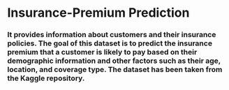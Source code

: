 # Insurance-Premium Prediction

<h3> <b> It provides information about customers and their
insurance policies. The goal of this dataset is to predict the
insurance premium that a customer is likely to pay based on
their demographic information and other factors such as their
age, location, and coverage type. The dataset has been taken from the Kaggle repository.</b> </h3>
